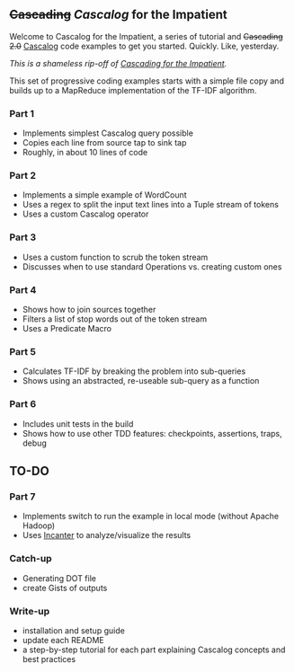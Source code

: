 ## <del>Cascading</del> *Cascalog* for the Impatient

Welcome to Cascalog for the Impatient, a series of tutorial 
and <del>Cascading 2.0</del> [Cascalog](http://www.cascalog.org/) code examples to get you started. 
Quickly. Like, yesterday.

*This is a shameless rip-off of [Cascading for the
Impatient](http://www.cascading.org/category/impatient/).*

This set of progressive coding examples starts with a simple file copy and builds up to a MapReduce implementation of the TF-IDF algorithm.

### Part 1
* Implements simplest Cascalog query possible
* Copies each line from source tap to sink tap
* Roughly, in about 10 lines of code

### Part 2
* Implements a simple example of WordCount
* Uses a regex to split the input text lines into a Tuple stream of tokens
* Uses a custom Cascalog operator

### Part 3
* Uses a custom function to scrub the token stream
* Discusses when to use standard Operations vs. creating custom ones

### Part 4
* Shows how to join sources together
* Filters a list of stop words out of the token stream
* Uses a Predicate Macro

### Part 5
* Calculates TF-IDF by breaking the problem into sub-queries
* Shows using an abstracted, re-useable sub-query as a function

### Part 6
* Includes unit tests in the build
* Shows how to use other TDD features: checkpoints, assertions, traps, debug

## TO-DO

### Part 7
* Implements switch to run the example in local mode (without Apache Hadoop)
* Uses [Incanter](https://github.com/liebke/incanter) to analyze/visualize the results

### Catch-up
* Generating DOT file
* create Gists of outputs

### Write-up
* installation and setup guide
* update each README
* a step-by-step tutorial for each part explaining Cascalog concepts and
best practices
